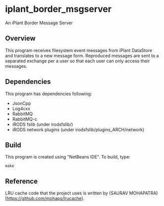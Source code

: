 # iplant_border_msgserver
An iPlant Border Message Server

Overview
--------
This program receives filesystem event messages from iPlant DataStore and translates to a new message form. Reproduced messages are sent to a separated exchange per a user so that each user can only access their messages.

Dependencies
------------
This program has dependencies following:
- JsonCpp
- Log4cxx
- RabbitMQ
- RabbitMQ-c
- iRODS fslib (under irodsfslib/)
- iRODS network plugins (under irodsfslib/plugins_ARCH/network)


Build
-----
This program is created using "NetBeans IDE". To build, type:
```
make
```

Reference
---------
LRU cache code that the project uses is written by (SAURAV MOHAPATRA)[https://github.com/mohaps/lrucache].
